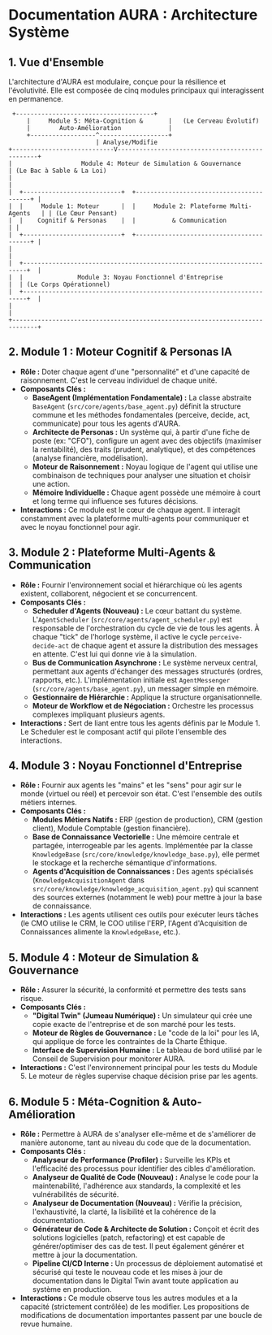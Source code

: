 # Documentation AURA : Architecture Système

## 1. Vue d'Ensemble

L'architecture d'AURA est modulaire, conçue pour la résilience et l'évolutivité. Elle est composée de cinq modules principaux qui interagissent en permanence.

```
 +--------------------------------------+
     |     Module 5: Méta-Cognition &       |   (Le Cerveau Évolutif)
     |        Auto-Amélioration             |
     +------------------^-------------------+
                        | Analyse/Modifie
+----------------------------V------------------------------------------------+
|                   Module 4: Moteur de Simulation & Gouvernance              | (Le Bac à Sable & La Loi)
|                                                                             |
|  +---------------------------+  +-----------------------------------------+ |
|  |     Module 1: Moteur      |  |     Module 2: Plateforme Multi-Agents   | | (Le Cœur Pensant)
|  |    Cognitif & Personas    |  |          & Communication                | |
|  +---------------------------+  +-----------------------------------------+ |
|                                                                             |
|  +-----------------------------------------------------------------------+  |
|  |               Module 3: Noyau Fonctionnel d'Entreprise                |  | (Le Corps Opérationnel)
|  +-----------------------------------------------------------------------+  |
|                                                                             |
+-----------------------------------------------------------------------------+
```

## 2. Module 1 : Moteur Cognitif & Personas IA

*   **Rôle :** Doter chaque agent d'une "personnalité" et d'une capacité de raisonnement. C'est le cerveau individuel de chaque unité.
*   **Composants Clés :**
    *   **BaseAgent (Implémentation Fondamentale) :** La classe abstraite `BaseAgent` (`src/core/agents/base_agent.py`) définit la structure commune et les méthodes fondamentales (perceive, decide, act, communicate) pour tous les agents d'AURA.
    *   **Architecte de Personas :** Un système qui, à partir d'une fiche de poste (ex: "CFO"), configure un agent avec des objectifs (maximiser la rentabilité), des traits (prudent, analytique), et des compétences (analyse financière, modélisation).
    *   **Moteur de Raisonnement :** Noyau logique de l'agent qui utilise une combinaison de techniques pour analyser une situation et choisir une action.
    *   **Mémoire Individuelle :** Chaque agent possède une mémoire à court et long terme qui influence ses futures décisions.
*   **Interactions :** Ce module est le cœur de chaque agent. Il interagit constamment avec la plateforme multi-agents pour communiquer et avec le noyau fonctionnel pour agir.

## 3. Module 2 : Plateforme Multi-Agents & Communication

*   **Rôle :** Fournir l'environnement social et hiérarchique où les agents existent, collaborent, négocient et se concurrencent.
*   **Composants Clés :**
    *   **Scheduler d'Agents (Nouveau) :** Le cœur battant du système. L'`AgentScheduler` (`src/core/agents/agent_scheduler.py`) est responsable de l'orchestration du cycle de vie de tous les agents. À chaque "tick" de l'horloge système, il active le cycle `perceive-decide-act` de chaque agent et assure la distribution des messages en attente. C'est lui qui donne vie à la simulation.
    *   **Bus de Communication Asynchrone :** Le système nerveux central, permettant aux agents d'échanger des messages structurés (ordres, rapports, etc.). L'implémentation initiale est `AgentMessenger` (`src/core/agents/base_agent.py`), un messager simple en mémoire.
    *   **Gestionnaire de Hiérarchie :** Applique la structure organisationnelle.
    *   **Moteur de Workflow et de Négociation :** Orchestre les processus complexes impliquant plusieurs agents.
*   **Interactions :** Sert de liant entre tous les agents définis par le Module 1. Le Scheduler est le composant actif qui pilote l'ensemble des interactions.

## 4. Module 3 : Noyau Fonctionnel d'Entreprise

*   **Rôle :** Fournir aux agents les "mains" et les "sens" pour agir sur le monde (virtuel ou réel) et percevoir son état. C'est l'ensemble des outils métiers internes.
*   **Composants Clés :**
    *   **Modules Métiers Natifs :** ERP (gestion de production), CRM (gestion client), Module Comptable (gestion financière).
    *   **Base de Connaissance Vectorielle :** Une mémoire centrale et partagée, interrogeable par les agents. Implémentée par la classe `KnowledgeBase` (`src/core/knowledge/knowledge_base.py`), elle permet le stockage et la recherche sémantique d'informations.
    *   **Agents d'Acquisition de Connaissances :** Des agents spécialisés (`KnowledgeAcquisitionAgent` dans `src/core/knowledge/knowledge_acquisition_agent.py`) qui scannent des sources externes (notamment le web) pour mettre à jour la base de connaissance.
*   **Interactions :** Les agents utilisent ces outils pour exécuter leurs tâches (le CMO utilise le CRM, le COO utilise l'ERP, l'Agent d'Acquisition de Connaissances alimente la `KnowledgeBase`, etc.).

## 5. Module 4 : Moteur de Simulation & Gouvernance

*   **Rôle :** Assurer la sécurité, la conformité et permettre des tests sans risque.
*   **Composants Clés :**
    *   **"Digital Twin" (Jumeau Numérique) :** Un simulateur qui crée une copie exacte de l'entreprise et de son marché pour les tests.
    *   **Moteur de Règles de Gouvernance :** Le "code de la loi" pour les IA, qui applique de force les contraintes de la Charte Éthique.
    *   **Interface de Supervision Humaine :** Le tableau de bord utilisé par le Conseil de Supervision pour monitorer AURA.
*   **Interactions :** C'est l'environnement principal pour les tests du Module 5. Le moteur de règles supervise chaque décision prise par les agents.

## 6. Module 5 : Méta-Cognition & Auto-Amélioration

*   **Rôle :** Permettre à AURA de s'analyser elle-même et de s'améliorer de manière autonome, tant au niveau du code que de la documentation.
*   **Composants Clés :**
    *   **Analyseur de Performance (Profiler) :** Surveille les KPIs et l'efficacité des processus pour identifier des cibles d'amélioration.
    *   **Analyseur de Qualité de Code (Nouveau) :** Analyse le code pour la maintenabilité, l'adhérence aux standards, la complexité et les vulnérabilités de sécurité.
    *   **Analyseur de Documentation (Nouveau) :** Vérifie la précision, l'exhaustivité, la clarté, la lisibilité et la cohérence de la documentation.
    *   **Générateur de Code & Architecte de Solution :** Conçoit et écrit des solutions logicielles (patch, refactoring) et est capable de générer/optimiser des cas de test. Il peut également générer et mettre à jour la documentation.
    *   **Pipeline CI/CD Interne :** Un processus de déploiement automatisé et sécurisé qui teste le nouveau code et les mises à jour de documentation dans le Digital Twin avant toute application au système en production.
*   **Interactions :** Ce module observe tous les autres modules et a la capacité (strictement contrôlée) de les modifier. Les propositions de modifications de documentation importantes passent par une boucle de revue humaine.
